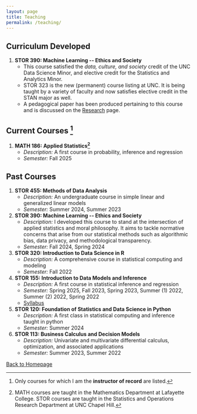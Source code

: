 ```yaml
---
layout: page
title: Teaching
permalink: /teaching/
---
```


## Curriculum Developed 
1. **STOR 390: Machine Learning -- Ethics and Society**
   - This course satisfied the *data, culture, and society* credit of the UNC Data Science Minor, and elective credit for the Statistics and Analytics Minor.
   - STOR 323 is the new (permanent) course listing at UNC.  It is being taught by a variety of faculty and now satisfies elective credit in the STAN major as well.  
   - A pedagogical paper has been produced pertaining to this course and is discussed on the [Research](research.md) page.

## Current Courses [^1]

1. **MATH 186: Applied Statistics[^2]**
   - *Description:* A first course in probability, inference and regression
   - *Semester:* Fall 2025

## Past Courses

1. **STOR 455: Methods of Data Analysis**
   - *Description:* An undergraduate course in simple linear and generalized linear models
   - *Semester:* Summer 2024, Summer 2023
2. **STOR 390: Machine Learning -- Ethics and Society**
   - *Description:* I developed this course to stand at the intersection of applied statistics and moral philosophy.  It aims to tackle normative concerns that arise from our statistical methods such as algorithmic bias, data privacy, and methodological transparency.  
   - *Semester:* Fall 2024, Spring 2024
3. **STOR 320: Introduction to Data Science in R**
   - *Description:* A comprehensive course in statistical computing and modeling
   - *Semester:* Fall 2022    
4. **STOR 155: Introduction to Data Models and Inference**
   - *Description:* A first course in statistical inference and regression
   - *Semester:* Spring 2025, Fall 2023, Spring 2023, Summer (1) 2022, Summer (2) 2022, Spring 2022
   - [Syllabus](155.04.pdf)
5. **STOR 120: Foundation of Statistics and Data Science in Python**
   - *Description:* A first class in statistical computing and inference taught in python
   - *Semester:* Summer 2024
6. **STOR 113: Business Calculus and Decision Models**
   - *Description:* Univariate and multivariate differential calculus, optimization, and associated applications
   - *Semester:* Summer 2023, Summer 2022


[^1]: Only courses for which I am the **instructor of record** are listed.
[^2]: MATH courses are taught in the Mathematics Department at Lafayette College.  STOR courses are taught in the Statistics and Operations Research Department at UNC Chapel Hill. 
  
[Back to Homepage](index.md)
   
